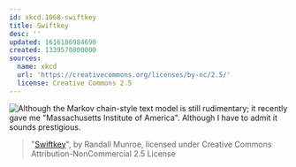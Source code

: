 ```yaml
---
id: xkcd.1068-swiftkey
title: Swiftkey
desc: ''
updated: 1616186984690
created: 1339570800000
sources:
  name: xkcd
  url: 'https://creativecommons.org/licenses/by-nc/2.5/'
  license: Creative Commons 2.5
---
```

![Although the Markov chain-style text model is still rudimentary; it recently gave me "Massachusetts Institute of America". Although I have to admit it sounds prestigious.](https://imgs.xkcd.com/comics/swiftkey.png)
> "[Swiftkey](https://xkcd.com/1068/)", by Randall Munroe, licensed under Creative Commons Attribution-NonCommercial 2.5 License
